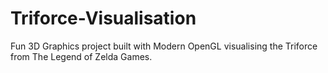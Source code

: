 # Triforce-Visualisation
Fun 3D Graphics project built with Modern OpenGL visualising the Triforce from The Legend of Zelda Games. 
